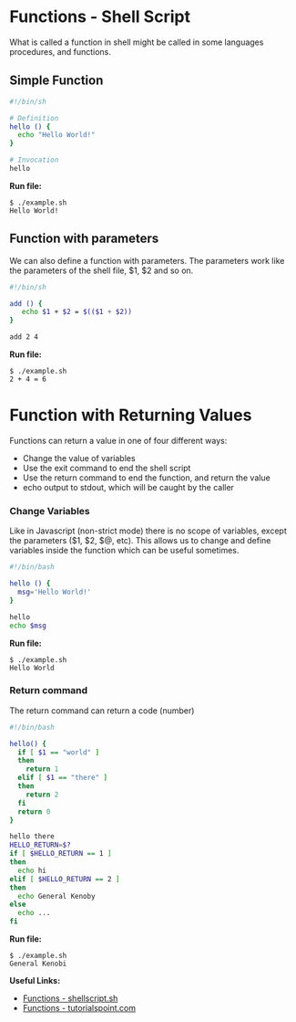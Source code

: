 # Functions - Shell Script

What is called a function in shell might be called in some languages procedures, and functions.

## Simple Function

```bash
#!/bin/sh

# Definition
hello () { 
  echo "Hello World!"
}

# Invocation
hello
```

**Run file:**

```shell
$ ./example.sh
Hello World!
```

## Function with parameters

We can also define a function with parameters. The parameters work like the parameters of the shell file, $1, $2 and so on.

```bash 
#!/bin/sh

add () {
   echo $1 + $2 = $(($1 + $2))
}

add 2 4
```

**Run file:**

```shell
$ ./example.sh
2 + 4 = 6
```

# Function with Returning Values

Functions can return a value in one of four different ways:

* Change the value of variables
* Use the exit command to end the shell script
* Use the return command to end the function, and return the value
* echo output to stdout, which will be caught by the caller

### Change Variables

Like in Javascript (non-strict mode) there is no scope of variables, except the parameters ($1, $2, $@, etc). This allows us to change and define variables inside the function which can be useful sometimes.

```bash
#!/bin/bash

hello () {
  msg='Hello World!'
}

hello
echo $msg
```

**Run file:**

```shell
$ ./example.sh
Hello World
```

### Return command

The return command can return a code (number)

```bash
#!/bin/bash

hello() {
  if [ $1 == "world" ]
  then
    return 1
  elif [ $1 == "there" ]
  then
    return 2
  fi
  return 0
}

hello there
HELLO_RETURN=$?
if [ $HELLO_RETURN == 1 ]
then
  echo hi
elif [ $HELLO_RETURN == 2 ]
then
  echo General Kenoby
else
  echo ...
fi
```

**Run file:**

```shell
$ ./example.sh
General Kenobi
```

**Useful Links:**

* [Functions - shellscript.sh](https://www.shellscript.sh/functions.html)
* [Functions - tutorialspoint.com](https://www.tutorialspoint.com/unix/unix-shell-functions.htm)